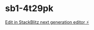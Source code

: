 # sb1-4t29pk

[Edit in StackBlitz next generation editor ⚡️](https://stackblitz.com/~/github.com/asatonya/sb1-4t29pk)